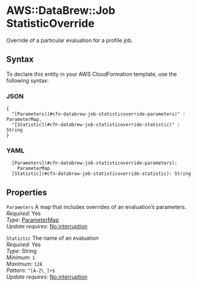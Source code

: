 # AWS::DataBrew::Job StatisticOverride<a name="aws-properties-databrew-job-statisticoverride"></a>

Override of a particular evaluation for a profile job\. 

## Syntax<a name="aws-properties-databrew-job-statisticoverride-syntax"></a>

To declare this entity in your AWS CloudFormation template, use the following syntax:

### JSON<a name="aws-properties-databrew-job-statisticoverride-syntax.json"></a>

```
{
  "[Parameters](#cfn-databrew-job-statisticoverride-parameters)" : ParameterMap,
  "[Statistic](#cfn-databrew-job-statisticoverride-statistic)" : String
}
```

### YAML<a name="aws-properties-databrew-job-statisticoverride-syntax.yaml"></a>

```
  [Parameters](#cfn-databrew-job-statisticoverride-parameters): 
    ParameterMap
  [Statistic](#cfn-databrew-job-statisticoverride-statistic): String
```

## Properties<a name="aws-properties-databrew-job-statisticoverride-properties"></a>

`Parameters`  <a name="cfn-databrew-job-statisticoverride-parameters"></a>
A map that includes overrides of an evaluation’s parameters\.  
*Required*: Yes  
*Type*: [ParameterMap](aws-properties-databrew-job-parametermap.md)  
*Update requires*: [No interruption](https://docs.aws.amazon.com/AWSCloudFormation/latest/UserGuide/using-cfn-updating-stacks-update-behaviors.html#update-no-interrupt)

`Statistic`  <a name="cfn-databrew-job-statisticoverride-statistic"></a>
The name of an evaluation  
*Required*: Yes  
*Type*: String  
*Minimum*: `1`  
*Maximum*: `128`  
*Pattern*: `^[A-Z\_]+$`  
*Update requires*: [No interruption](https://docs.aws.amazon.com/AWSCloudFormation/latest/UserGuide/using-cfn-updating-stacks-update-behaviors.html#update-no-interrupt)